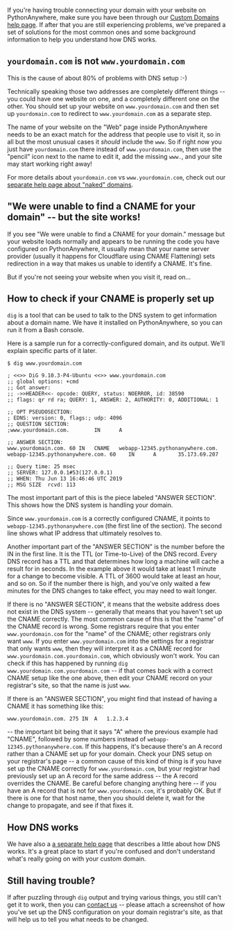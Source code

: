 <!--
.. title: Troubleshooting DNS
.. slug: TroubleshootingDNS
.. date: 2019-06-13 17:43:00 UTC+01:00
.. tags:
.. category:
.. link:
.. description:
.. type: text
-->

If you're having trouble connecting your domain with your website on PythonAnywhere,
make sure you have been through our [Custom Domains help page](/pages/CustomDomains/).
If after that you are still experiencing problems, we've prepared a set of
solutions for the most common ones and some background information to help you
understand how DNS works.

## `yourdomain.com` is not `www.yourdomain.com`

This is the cause of about 80% of problems with DNS setup :-)

Technically speaking those two addresses are completely different things -- you
could have one website on one, and a completely different one on the other.  You should
set up your website on `www.yourdomain.com` and then set up `yourdomain.com` to
redirect to `www.yourdomain.com` as a separate step.

The name of your website on the "Web" page inside PythonAnywhere needs to be
an exact match for the address that people use to visit it, so in all but the most
unusual cases it *should* include the `www`.  So if right now you just have
`yourdomain.com` there instead of `www.yourdomain.com`, then use the "pencil" icon next
to the name to edit it, add the missing `www.`, and your site may start working
right away!

For more details about `yourdomain.com` vs `www.yourdomain.com`, check out our
[separate help page about "naked" domains](/pages/NakedDomains/).


## "We were unable to find a CNAME for your domain" -- but the site works!

If you see "We were unable to find a CNAME for your domain." message but your
website loads normally and appears to be running the code you have configured on
PythonAnywhere, it usually mean that your name server provider (usually
it happens for Cloudflare using CNAME Flattening) sets redirection in a way that
makes us unable to identify a CNAME. It's fine.

But if you're not seeing your website when you visit it, read on...


## How to check if your CNAME is properly set up

`dig` is a tool that can be used to talk to the DNS system to get information
about a domain name. We have it installed on PythonAnywhere, so you can run it
from a Bash console.

Here is a sample run for a correctly-configured domain, and its output. We'll
explain specific parts of it later.

    $ dig www.yourdomain.com

    ; <<>> DiG 9.10.3-P4-Ubuntu <<>> www.yourdomain.com
    ;; global options: +cmd
    ;; Got answer:
    ;; ->>HEADER<<- opcode: QUERY, status: NOERROR, id: 38590
    ;; flags: qr rd ra; QUERY: 1, ANSWER: 2, AUTHORITY: 0, ADDITIONAL: 1

    ;; OPT PSEUDOSECTION:
    ; EDNS: version: 0, flags:; udp: 4096
    ;; QUESTION SECTION:
    ;www.yourdomain.com.        IN      A

    ;; ANSWER SECTION:
    www.yourdomain.com. 60 IN   CNAME   webapp-12345.pythonanywhere.com.
    webapp-12345.pythonanywhere.com. 60    IN      A       35.173.69.207

    ;; Query time: 25 msec
    ;; SERVER: 127.0.0.1#53(127.0.0.1)
    ;; WHEN: Thu Jun 13 16:46:46 UTC 2019
    ;; MSG SIZE  rcvd: 113

The most important part of this is the piece labeled "ANSWER SECTION". This
shows how the DNS system is handling your domain.

Since `www.yourdomain.com` is a
correctly configured CNAME, it points to `webapp-12345.pythonanywhere.com` (the
first line of the section).  The second line shows what IP address that
ultimately resolves to.

Another important part of the "ANSWER SECTION" is
the number before the IN in the first line. It is the TTL (or Time-to-Live) of
the DNS record. Every DNS record has a TTL and that determines how long a
machine will cache a result for in seconds. In the example above it would
take at least 1 minute for a change to become visible. A TTL of 3600 would take
at least an hour, and so on.  So if the number there is high, and you've only
waited a few minutes for the DNS changes to take effect, you may need to wait
longer.

If there is no "ANSWER SECTION", it means that the website address does not exist in the
DNS system -- generally that means that you haven't set up the CNAME correctly.
The most common cause of this is that the "name" of the CNAME record is wrong.
Some registrars require that you enter `www.yourdomain.com`
for the "name" of the CNAME; other registrars only want `www`.  If you enter `www.yourdomain.com` into
the settings for a registrar that only wants `www`, then they will interpret it as a CNAME
record for `www.yourdomain.com.yourdomain.com`, which obviously won't work.  You can check if
this has happened by running `dig www.yourdomain.com.yourdomain.com` -- if that comes
back with a correct CNAME setup like the one above, then edit your CNAME record on
your registrar's site, so that the name is just `www`.

If there is an "ANSWER SECTION", you might find that instead of having a CNAME it has something
like this:

    www.yourdomain.com.	275	IN	A	1.2.3.4

-- the important bit being that it says "A" where the previous example had "CNAME",
followed by some numbers instead of `webapp-12345.pythonanywhere.com`.
If this happens, it's because there's an A record rather than a CNAME set up for
your domain.  Check your DNS setup on your registrar's page -- a common cause of
this kind of thing is if you have set up the CNAME correctly for
`www.yourdomain.com`, but your registrar had
previously set up an A record for the same address -- the A record overrides
the CNAME.  Be careful before changing anything here -- if you have an A record
that is not for `www.yourdomain.com`, it's probably OK.  But if there is one for
that host name, then you should delete it, wait for the change to propagate,
and see if that fixes it.


## How DNS works

We have also a [a separate help page](/pages/DNSPrimer/) that describes a little
about how DNS works. It's a great place to start if you're confused and don't
understand what's really going on with your custom domain.

## Still having trouble?

If after puzzling through `dig` output and trying various things, you still
can't get it to work, then you can
[contact us](mailto:support@pythonanywhere.com) -- please attach a screenshot
of how you've set up the DNS configuration on your domain registrar's site, as
that will help us to tell you what needs to be changed.

